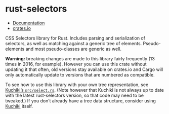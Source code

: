 rust-selectors
==============

* [Documentation](https://docs.rs/selectors)
* [crates.io](https://crates.io/crates/selectors)

CSS Selectors library for Rust.
Includes parsing and serialization of selectors,
as well as matching against a generic tree of elements.
Pseudo-elements and most pseudo-classes are generic as well.

**Warning:** breaking changes are made to this library fairly frequently
(13 times in 2016, for example).
However you can use this crate without updating it that often,
old versions stay available on crates.io and Cargo will only automatically update
to versions that are numbered as compatible.

To see how to use this library with your own tree representation,
see [Kuchiki’s `src/select.rs`](https://github.com/kuchiki-rs/kuchiki/blob/master/src/select.rs).
(Note however that Kuchiki is not always up to date with the latest rust-selectors version,
so that code may need to be tweaked.)
If you don’t already have a tree data structure,
consider using [Kuchiki](https://github.com/kuchiki-rs/kuchiki) itself.

